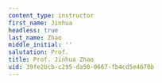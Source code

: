 ```yaml
---
content_type: instructor
first_name: Jinhua
headless: true
last_name: Zhao
middle_initial: ''
salutation: Prof.
title: Prof. Jinhua Zhao
uid: 39fe2bcb-c295-da50-0667-fb4cd5e4670b
---
```

